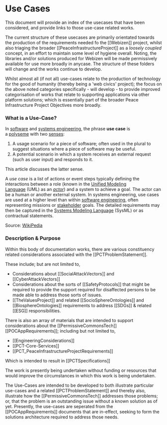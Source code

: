# Use Cases

This document will provide an index of the usecases that have been considered, and provide links to those use-case related works.

The current structure of these usecases are primarily orientated towards the production of the requirements needed fo the [[Webizen]] project, whilst also triaging the broader
[[PeaceInfrastructureProject]] as a *loosely coupled* concept, in an effort to maintain some level of hygiene overall.  Noting, the libraries and/or solutions produced for Webizen will be made permissively available for use more broadly in anycase.   The structure of these folders will change and the works continue to develop.

Whilst almost all (if not all) use-cases relate to the production of technology for the good of humanity (thereby being a 'web civics' project); the focus on the above noted categories specifically - will develop - to provide improved categorisation of works that relate to supporting applications via other platform solutions; which is essentially part of the broader Peace Infrastructure Project Objectives more broadly.  

### What is a Use-Case?

In [software](https://en.wikipedia.org/wiki/Software_engineering "Software engineering") and [systems engineering](https://en.wikipedia.org/wiki/Systems_engineering "Systems engineering"), the phrase **use case** is a [polyseme](https://en.wikipedia.org/wiki/Polysemy "Polysemy") with two [senses](https://en.wikipedia.org/wiki/Word_sense "Word sense"):

1.  A usage scenario for a piece of software; often used in the plural to suggest situations where a piece of software may be useful.
2.  A potential scenario in which a system receives an external request (such as user input) and responds to it.

This article discusses the latter sense.

A _use case_ is a list of actions or event steps typically defining the interactions between a role (known in the [Unified Modeling Language](https://en.wikipedia.org/wiki/Unified_Modeling_Language "Unified Modeling Language") (UML) as an _[actor](https://en.wikipedia.org/wiki/Actor_(UML) "Actor (UML)")_) and a system to achieve a goal. The actor can be a human or another external system. In systems engineering, use cases are used at a higher level than within [software engineering](https://en.wikipedia.org/wiki/Software_engineering "Software engineering"), often representing missions or [stakeholder](https://en.wikipedia.org/wiki/Project_stakeholder "Project stakeholder") goals. The detailed requirements may then be captured in the [Systems Modeling Language](https://en.wikipedia.org/wiki/Systems_Modeling_Language "Systems Modeling Language") (SysML) or as contractual statements.

Source: [WikiPedia](https://en.wikipedia.org/wiki/Use_case)

### Description & Purpose

Within this body of documentation works, there are various constituency related considerations associated with the [[PCTProblemStatement]]. 

These include; but are not limited to,

- Considerations about [[SocialAttackVectors]] and [[CyberAttackVectors]]
- Considerations about the sorts of [[SafetyProtocols]] that might be required to provide the support required for disaffected persons to be made able to address those sorts of issues.
- [[TheValuesProject]] and related [[SocioSphereOntologies]] and [[BiosphereOntologies]] requirements to address [[SDGs]] & related [[ESG]] responsibilities.

There is also an array of materials that are intended to support considerations about the [[PermissiveCommonsTech]] [[POCAppRequirements]]; including but not limited to,

- [[EngineeringConsiderations]]
- [[PCT-Core-Services]]
- [[PCT_PeaceInfrastructureProjectRequirements]]

Which is intended to result in [[PCTSpecifications]]

The work is presently being undertaken without funding or resources that would improve the circumstances in which this work is being undertaken.  

The Use-Cases are intended to be developed to both illustrate particular use-cases and a related [[PCTProblemStatement]] and thereby also, illustrate how the [[PermissiveCommonsTech]] addresses those problems; or, that the problem is an outstanding issue without a known solution as of yet.  Presently, the use-cases are seperated from the [[POCAppRequirements]] documents that are in-effect, seeking to form the solutions architecture required to address those needs.